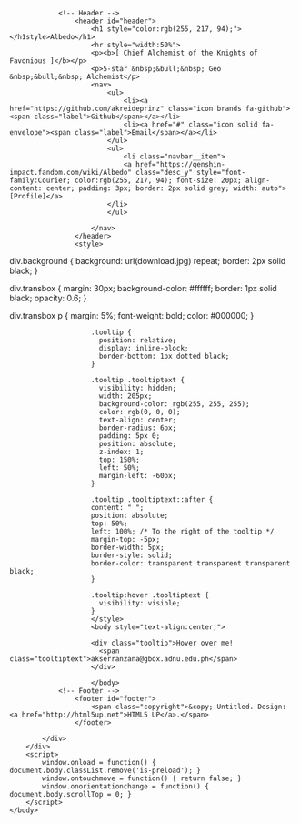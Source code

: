 <!DOCTYPE HTML>
<html>
	<head>
		<title>Home Page</title>
		<meta charset="utf-8" />
		<meta name="viewport" content="width=device-width, initial-scale=1, user-scalable=no" />
		<link rel="stylesheet" href="assets/css/main.css" />
		<noscript><link rel="stylesheet" href="assets/css/noscript.css" /></noscript>
	</head>
	<body class="is-preload">
		<div id="wrapper">
			<div id="bg"></div>
			<div id="overlay"></div>
			<div id="main">

				<!-- Header -->
					<header id="header">
						<h1 style="color:rgb(255, 217, 94);"></h1style>Albedo</h1>
						<hr style="width:50%"> 
						<p><b>[ Chief Alchemist of the Knights of Favonious ]</b></p>
						<p>5-star &nbsp;&bull;&nbsp; Geo &nbsp;&bull;&nbsp; Alchemist</p>
						<nav>
							<ul>
								<li><a href="https://github.com/akreideprinz" class="icon brands fa-github"><span class="label">Github</span></a></li>
								<li><a href="#" class="icon solid fa-envelope"><span class="label">Email</span></a></li>
							</ul>
							<ul>
								<li class="navbar__item">
								<a href="https://genshin-impact.fandom.com/wiki/Albedo" class="desc_y" style="font-family:Courier; color:rgb(255, 217, 94); font-size: 20px; align-content: center; padding: 3px; border: 2px solid grey; width: auto">[Profile]</a>
							</li>
							</ul>
							
						</nav>
					</header>
					<style>
						

div.background {
  background: url(download.jpg) repeat;
  border: 2px solid black;
}

div.transbox {
  margin: 30px;
  background-color: #ffffff;
  border: 1px solid black;
  opacity: 0.6;
}

div.transbox p {
  margin: 5%;
  font-weight: bold;
  color: #000000;
}


						.tooltip {
						  position: relative;
						  display: inline-block;
						  border-bottom: 1px dotted black;
						}
						
						.tooltip .tooltiptext {
						  visibility: hidden;
						  width: 205px;
						  background-color: rgb(255, 255, 255);
						  color: rgb(0, 0, 0);
						  text-align: center;
						  border-radius: 6px;
						  padding: 5px 0;
						  position: absolute;
						  z-index: 1;
						  top: 150%;
						  left: 50%;
						  margin-left: -60px;
						}
						
						.tooltip .tooltiptext::after {
 					 	content: " ";
  						position: absolute;
						top: 50%;
  						left: 100%; /* To the right of the tooltip */
 						margin-top: -5px;
  						border-width: 5px;
 						border-style: solid;
						border-color: transparent transparent transparent black;
						}
						
						.tooltip:hover .tooltiptext {
						  visibility: visible;
						}
						</style>
						<body style="text-align:center;">
						
						<div class="tooltip">Hover over me!
						  <span class="tooltiptext">akserranzana@gbox.adnu.edu.ph</span>
						</div>
						
						</body>
				<!-- Footer -->
					<footer id="footer">
						<span class="copyright">&copy; Untitled. Design: <a href="http://html5up.net">HTML5 UP</a>.</span>
					</footer>

			</div>
		</div>
		<script>
			window.onload = function() { document.body.classList.remove('is-preload'); }
			window.ontouchmove = function() { return false; }
			window.onorientationchange = function() { document.body.scrollTop = 0; }
		</script>
	</body>
</html>
